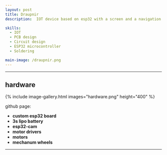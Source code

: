 ```yaml
---
layout: post
title: Draupnir
description:  IOT device based on esp32 with a screen and a navigation switch. This is intended to be used with a modified marauder firmware. This device also has an SD card slot for starage and connections for a GPS module. The device's small size is perfect to run potable marauder firmware. 

skills: 
  - IOT
  - PCB design
  - Circuit design
  - ESP32 microcontroller
  - Soldering

main-image: /draupnir.png
---
```


---
##  hardware 
{% include image-gallery.html images="hardware.png" height="400" %}

github page: 
- **custom esp32 board** 
- **3s lipo battery**
- **esp32-cam**
- **motor drivers** 
- **motors** 
- **mechanum wheels** 


---



